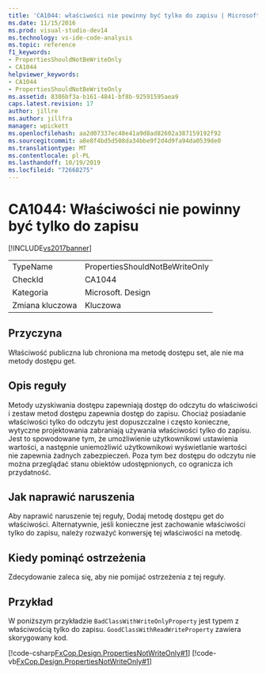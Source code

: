 ```yaml
---
title: 'CA1044: właściwości nie powinny być tylko do zapisu | Microsoft Docs'
ms.date: 11/15/2016
ms.prod: visual-studio-dev14
ms.technology: vs-ide-code-analysis
ms.topic: reference
f1_keywords:
- PropertiesShouldNotBeWriteOnly
- CA1044
helpviewer_keywords:
- CA1044
- PropertiesShouldNotBeWriteOnly
ms.assetid: 8386bf3a-b161-4841-bf8b-92591595aea9
caps.latest.revision: 17
author: jillre
ms.author: jillfra
manager: wpickett
ms.openlocfilehash: aa2d07337ec48e41a9d8ad82602a387159192f92
ms.sourcegitcommit: a8e8f4bd5d508da34bbe9f2d4d9fa94da0539de0
ms.translationtype: MT
ms.contentlocale: pl-PL
ms.lasthandoff: 10/19/2019
ms.locfileid: "72668275"
---
```

# <a name="ca1044-properties-should-not-be-write-only"></a>CA1044: Właściwości nie powinny być tylko do zapisu
[!INCLUDE[vs2017banner](../includes/vs2017banner.md)]

|||
|-|-|
|TypeName|PropertiesShouldNotBeWriteOnly|
|CheckId|CA1044|
|Kategoria|Microsoft. Design|
|Zmiana kluczowa|Kluczowa|

## <a name="cause"></a>Przyczyna
 Właściwość publiczna lub chroniona ma metodę dostępu set, ale nie ma metody dostępu get.

## <a name="rule-description"></a>Opis reguły
 Metody uzyskiwania dostępu zapewniają dostęp do odczytu do właściwości i zestaw metod dostępu zapewnia dostęp do zapisu. Chociaż posiadanie właściwości tylko do odczytu jest dopuszczalne i często konieczne, wytyczne projektowania zabraniają używania właściwości tylko do zapisu. Jest to spowodowane tym, że umożliwienie użytkownikowi ustawienia wartości, a następnie uniemożliwić użytkownikowi wyświetlanie wartości nie zapewnia żadnych zabezpieczeń. Poza tym bez dostępu do odczytu nie można przeglądać stanu obiektów udostępnionych, co ogranicza ich przydatność.

## <a name="how-to-fix-violations"></a>Jak naprawić naruszenia
 Aby naprawić naruszenie tej reguły, Dodaj metodę dostępu get do właściwości. Alternatywnie, jeśli konieczne jest zachowanie właściwości tylko do zapisu, należy rozważyć konwersję tej właściwości na metodę.

## <a name="when-to-suppress-warnings"></a>Kiedy pominąć ostrzeżenia
 Zdecydowanie zaleca się, aby nie pomijać ostrzeżenia z tej reguły.

## <a name="example"></a>Przykład
 W poniższym przykładzie `BadClassWithWriteOnlyProperty` jest typem z właściwością tylko do zapisu. `GoodClassWithReadWriteProperty` zawiera skorygowany kod.

 [!code-csharp[FxCop.Design.PropertiesNotWriteOnly#1](../snippets/csharp/VS_Snippets_CodeAnalysis/FxCop.Design.PropertiesNotWriteOnly/cs/FxCop.Design.PropertiesNotWriteOnly.cs#1)]
 [!code-vb[FxCop.Design.PropertiesNotWriteOnly#1](../snippets/visualbasic/VS_Snippets_CodeAnalysis/FxCop.Design.PropertiesNotWriteOnly/vb/PropertiesNotWriteOnly.vb#1)]
